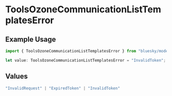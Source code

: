 # ToolsOzoneCommunicationListTemplatesError

## Example Usage

```typescript
import { ToolsOzoneCommunicationListTemplatesError } from "bluesky/models/errors";

let value: ToolsOzoneCommunicationListTemplatesError = "InvalidToken";
```

## Values

```typescript
"InvalidRequest" | "ExpiredToken" | "InvalidToken"
```